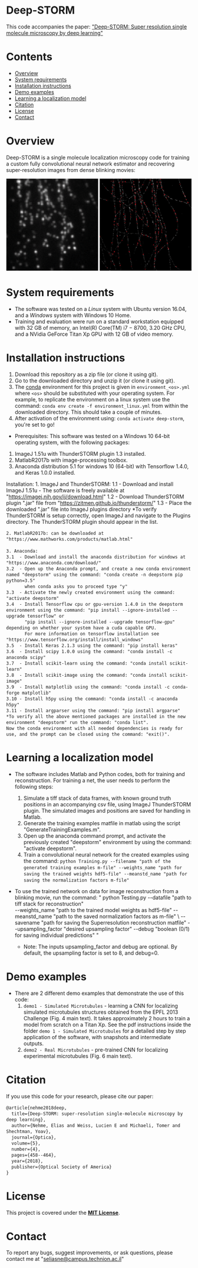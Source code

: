 # Deep-STORM

This code accompanies the paper: ["Deep-STORM: Super resolution single molecule microscopy by deep learning"](https://www.osapublishing.org/optica/fulltext.cfm?uri=optica-5-4-458&id=385495)

# Contents

- [Overview](#overview)
- [System requirements](#system-requirements)
- [Installation instructions](#installation-instructions)
- [Demo examples](#demo-examples)
- [Learning a localization model](#learning-a-localization-model)
- [Citation](#citation)
- [License](#license)
- [Contact](#contact)

# Overview

Deep-STORM is a single molecule localization microscopy code for training a custom fully convolutional neural network estimator and recovering super-resolution images from dense blinking movies:

![](Figures/DemoExpData.gif "This movie shows representative experimental frames from the EPFL challenge website with localizations overliad as red dots (Fig. 5c main text).")

# System requirements

* The software was tested on a *Linux* system with Ubuntu version 16.04, and a *Windows* system with Windows 10 Home.  
* Training and evaluation were run on a standard workstation equipped with 32 GB of memory, an Intel(R) Core(TM) i7 − 8700, 3.20 GHz CPU, and a NVidia GeForce Titan Xp GPU with 12 GB of video memory.

# Installation instructions

1. Download this repository as a zip file (or clone it using git).
2. Go to the downloaded directory and unzip it (or clone it using git).
3. The [conda](https://docs.conda.io/en/latest/) environment for this project is given in `environment_<os>.yml` where `<os>` should be substituted with your operating system. For example, to replicate the environment on a linux system use the command: `conda env create -f environment_linux.yml` from within the downloaded directory.
This should take a couple of minutes.
4. After activation of the environment using: `conda activate deep-storm`, you're set to go!

* Prerequisites:
This software was tested on a Windows 10 64-bit operating system, with the following packages:
1. ImageJ 1.51u with ThunderSTORM plugin 1.3 installed.
2. MatlabR2017b with image-processing toolbox.
3. Anaconda distribution 5.1 for windows 10 (64-bit) with Tensorflow 1.4.0, and Keras 1.0.0 installed.

Installation:
	1. ImageJ and ThunderSTORM:
	1.1 - Download and install ImageJ 1.51u - The software is freely available at "https://imagej.nih.gov/ij/download.html"
	1.2 - Download ThunderSTORM plugin ".jar" file from "https://zitmen.github.io/thunderstorm/"
	1.3 - Place the downloaded ".jar" file into ImageJ plugins directory
	*To verify ThunderSTORM is setup correctly, open ImageJ and navigate to the Plugins directory. The ThunderSTORM plugin should appear in the list.

	2. MatlabR2017b: can be downloaded at "https://www.mathworks.com/products/matlab.html"

	3. Anaconda:
	3.1  - Download and install the anaconda distribution for windows at "https://www.anaconda.com/download/"
	3.2  - Open up the Anaconda prompt, and create a new conda environment named "deepstorm" using the command: "conda create -n deepstorm pip python=3.5"
	       when conda asks you to proceed type "y"
	3.3  - Activate the newly created environment using the command: "activate deepstorm"
	3.4  - Install Tensorflow cpu or gpu-version 1.4.0 in the deepstorm environment using the command: "pip install --ignore-installed --upgrade tensorflow" or
	       "pip install --ignore-installed --upgrade tensorflow-gpu" depending on whether your system have a cuda capable GPU.
	       For more information on tensorflow installation see "https://www.tensorflow.org/install/install_windows"
	3.5  - Install Keras 2.1.3 using the command: "pip install keras"
	3.6  - Install scipy 1.0.0 using the command: "conda install -c anaconda scipy"
	3.7  - Install scikit-learn using the command: "conda install scikit-learn"
	3.8  - Install scikit-image using the command: "conda install scikit-image"
	3.9  - Install matplotlib using the command: "conda install -c conda-forge matplotlib"
	3.10 - Install h5py using the command: "conda install -c anaconda h5py"
	3.11 - Install argparser using the command: "pip install argparse"
	*To verify all the above mentioned packages are installed in the new environment "deepstorm" run the command: "conda list".
	Now the conda environment with all needed dependencies is ready for use, and the prompt can be closed using the command: "exit()".
 
# Learning a localization model

* The software includes Matlab and Python codes, both for training and reconstruction. For training a net, the user needs to perform the following steps:
    1. Simulate a tiff stack of data frames, with known ground truth positions in an accompanying csv file, using ImageJ ThunderSTORM plugin. The simulated images and positions are saved for handling in Matlab.
    2. Generate the training examples matfile in matlab using the script "GenerateTrainingExamples.m".
    3. Open up the anaconda command prompt, and activate the previously created "deepstorm" environment by using the command: "activate deepstorm".
    4. Train a convolutional neural network for the created examples using the command: `python Training.py --filename "path of the generated training examples m-file" --weights_name "path for saving the trained weights hdf5-file" --meanstd_name "path for saving the normalization factors m-file"`

* To use the trained network on data for image reconstruction from a blinking movie, run the command: " python  Testing.py --datafile "path to tiff stack for reconstruction" \
--weights_name "path to the trained model weights as hdf5-file" --meanstd_name "path to the saved normalization factors as m-file" \ 
--savename "path for saving the Superresolution reconstruction matfile" --upsampling_factor "desired upsampling factor" --debug "boolean (0/1) for saving individual predictions" "
    * Note: The inputs upsampling_factor and debug are optional. By default, the upsampling factor is set to 8, and debug=0.
 
# Demo examples
 
* There are 2 different demo examples that demonstrate the use of this code:
    1. `demo1 - Simulated Microtubules` - learning a CNN for localizing simulated microtubules structures obtained from the EPFL 2013 Challenge (Fig. 4 main text). It takes approximately 2 hours to train a model from scratch on a Titan Xp. See the pdf instructions inside the folder `demo 1 - Simulated Microtubules` for a detailed step by step application of the software, with snapshots and intermediate outputs.
    2. `demo2 - Real Microtubules` - pre-trained CNN for localizing experimental microtubules (Fig. 6 main text).

# Citation

If you use this code for your research, please cite our paper:
```
@article{nehme2018deep,
  title={Deep-STORM: super-resolution single-molecule microscopy by deep learning},
  author={Nehme, Elias and Weiss, Lucien E and Michaeli, Tomer and Shechtman, Yoav},
  journal={Optica},
  volume={5},
  number={4},
  pages={458--464},
  year={2018},
  publisher={Optical Society of America}
}
```

# License
 
This project is covered under the [**MIT License**](https://github.com/EliasNehme/Deep-STORM/blob/master/LICENSE).

# Contact

To report any bugs, suggest improvements, or ask questions, please contact me at "seliasne@campus.technion.ac.il"

